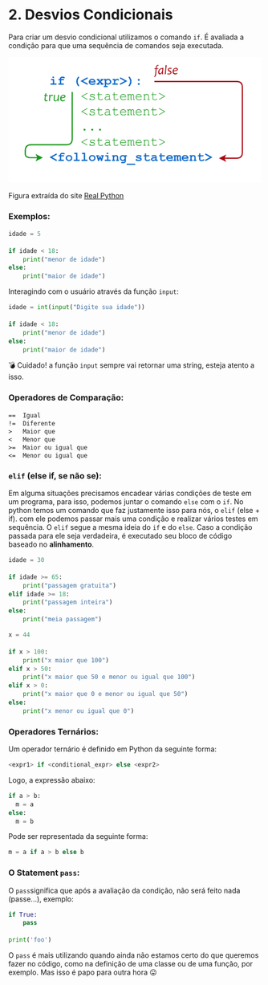 # 2.  Desvios Condicionais

Para criar um desvio condicional utilizamos o comando `if`. É avaliada a condição para que uma sequência de comandos seja executada.

![if](.pastes/2019-09-04-07-42-41.png)

Figura extraída do site [Real Python](https://realpython.com/python-conditional-statements/)

### Exemplos:

```python
idade = 5

if idade < 18:
    print("menor de idade")
else:
    print("maior de idade")
```
Interagindo com o usuário através da função `input`:
```python
idade = int(input("Digite sua idade"))

if idade < 18:
    print("menor de idade")
else:
    print("maior de idade")
```

💣  Cuidado! a função `input` sempre vai retornar uma string, esteja atento a isso.

### Operadores de Comparação:

```
==	Igual
!=	Diferente
>	Maior que
<	Menor que
>=	Maior ou igual que
<=	Menor ou igual que
```

### `elif` (else if, se não se):

Em alguma situações precisamos encadear várias condições de teste em um programa, para isso, podemos juntar o comando `else` com o `if`. No python temos um comando que faz justamente isso para nós, o `elif` (else + if). com ele podemos passar mais uma condição e realizar vários testes em sequência. O `elif` segue a mesma ideia do `if` e do `else`. Caso a condição passada para ele seja verdadeira, é executado seu bloco de código baseado no **alinhamento**.

```python
idade = 30

if idade >= 65:
    print("passagem gratuita")
elif idade >= 18:
    print("passagem inteira")
else:
    print("meia passagem")
```

```python
x = 44

if x > 100:
    print("x maior que 100")
elif x > 50:
    print("x maior que 50 e menor ou igual que 100")
elif x > 0:
    print("x maior que 0 e menor ou igual que 50")
else:
    print("x menor ou igual que 0")
```

### Operadores Ternários:

Um operador ternário é definido em Python da seguinte forma:

```python
<expr1> if <conditional_expr> else <expr2>
```

Logo, a expressão abaixo:

```python
if a > b:
  m = a
else:
  m = b
```

Pode ser representada da seguinte forma:

```python
m = a if a > b else b
```

### O Statement `pass`:

O `pass`significa que após a avaliação da condição, não será feito nada (passe...), exemplo:

```python
if True:
    pass

print('foo')
```
O `pass` é mais utilizando quando ainda não estamos certo do que queremos fazer no código, como na definição de uma classe ou de uma função, por exemplo. Mas isso é papo para outra hora 😛 

